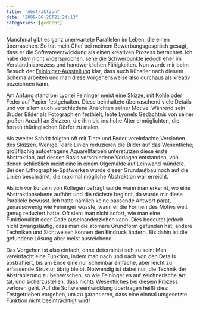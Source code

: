 ```yaml
---
title: "Abstraktion"
date: "2009-06-26T21:24:13"
categories: [gedacht]
---
```


Manchmal gibt es ganz unerwartete Parallelen im Leben, die einen überraschen. So hat mein Chef bei meinem Bewerbungsgespräch gesagt, dass er die Softwareentwicklung als einen kreativen Prozess betrachtet. Ich habe dem nicht widersprochen, sehe die Schwerpunkte jedoch eher im Verständnisprozess und handwerklichen Fähigkeiten. Nun wurde mir beim Besuch der [Feininiger-Ausstellung](/blog/2009/06/26/lyonel-feininger-ausstellung-in-der-stiftung-moritzburg/) klar, dass auch Künstler nach diesem Schema arbeiten und man diese Vorgehensweise also durchaus als kreativ bezeichnen kann.

Am Anfang stand bei Lyonel Feininger meist eine Skizze, mit Kohle oder Feder auf Papier festgehalten. Diese beinhaltete überraschend viele Details und vor allem auch verschiedene Ansichten seiner Motive. Während sein Bruder Bilder als Fotographien festhielt, lebte Lyonels Gedächtnis von seiner großen Anzahl an Skizzen, die ihm bis ins hohe Alter ermöglichten, die fernen thüringischen Dörfer zu malen.

Als zweiter Schritt folgten oft mit Tinte und Feder vereinfachte Versionen des Skizzen. Wenige, klare Linien reduzieren die Bilder auf das Wesentliche; großflächig aufgetragene Aquarellfarben unterstützen diese erste Abstraktion, auf dessen Basis verschiedene Vorlagen entstanden, von denen schließlich meist eine in einem Ölgemälde auf Leinwand mündete. Bei den Lithographie-Spätwerken wurde dieser Grundaufbau noch auf die Linien beschränkt, die maximal mögliche Abstraktion war erreicht.

Als ich vor kurzem von Kollegen befragt wurde wann man erkennt, wo eine Abstraktionsebene aufhört und die nächste beginnt, da wurde mir diese Parallele bewusst. Ich hatte nämlich keine passende Antwort parat, genausowenig wie Feininger wusste, wann er die Formen des Motivs weit genug reduziert hatte. Oft sieht man nicht sofort, wie man eine Funktionalität oder Code auseinanderziehen kann. Dies bedeutet jedoch nicht zwangsläufig, dass man die atomare Grundform gefunden hat; andere Techniken und Sichtweisen können den Eindruck ändern. Bis dahin ist die gefundene Lösung aber meist ausreichend.

Das Vorgehen ist also einfach, ohne deterministisch zu sein: Man vereinfacht eine Funktion, indem man nach und nach von den Details abstrahiert, bis am Ende eine nur scheinbar einfache, aber leicht zu erfassende Struktur übrig bleibt. Notwendig ist dabei nur, die Technik der Abstrahierung zu beherrschen, so wie Feininger es auf zeichnerische Art tat, und sicherzustellen, dass nichts Wesentliches bei diesem Prozess verloren geht. Auf die Softwareentwicklung übertragen heißt dies: Testgetrieben vorgehen, um zu garantieren, dass eine einmal umgesetzte Funktion nicht beeinträchtigt wird!
